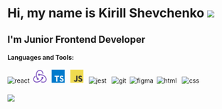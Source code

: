 # Hi, my name is Kirill Shevchenko <img src="https://media.giphy.com/media/hvRJCLFzcasrR4ia7z/giphy.gif" width="25px"/>

<!-- <img src="https://user-images.githubusercontent.com/5713670/87202985-820dcb80-c2b6-11ea-9f56-7ec461c497c3.gif" width="100px" align="right"/> -->

## I'm Junior Frontend Developer

 

#### Languages and Tools:

 
<p>
<img src="https://www.vectorlogo.zone/logos/reactjs/reactjs-icon.svg" alt="react" width="30" height="30" title='React'  />&nbsp
<img src="https://raw.githubusercontent.com/devicons/devicon/master/icons/redux/redux-original.svg" alt="redux" width="30" height="30" title='Redux'/> &nbsp
<img src="https://raw.githubusercontent.com/devicons/devicon/master/icons/typescript/typescript-original.svg" alt="typescript" width="30" height="30" title='TypeScript'/> &nbsp
<img src="https://raw.githubusercontent.com/devicons/devicon/master/icons/javascript/javascript-original.svg" alt="javascript" width="30" height="30" title='JavaScript'/> &nbsp
<img src="https://www.vectorlogo.zone/logos/jestjsio/jestjsio-icon.svg" alt="jest" width="30" height="30" title='Jest'/>  &nbsp
<img src="https://www.vectorlogo.zone/logos/git-scm/git-scm-icon.svg" alt="git" width="30" height="30" title='Git'/>&nbsp
<img src="https://www.vectorlogo.zone/logos/figma/figma-icon.svg" alt="figma" width="30" height="30" title='Figma'/>&nbsp
<img src="https://www.vectorlogo.zone/logos/w3_html5/w3_html5-icon.svg" alt="html" width="30" height="30" title='HTML'/> &nbsp
<img src="https://www.vectorlogo.zone/logos/w3_css/w3_css-icon.svg" alt="css" width="30" height="30" title='CSS'/>&nbsp
</p>

###
 
###

<p align="left"><img src="https://github-readme-stats.vercel.app/api/top-langs/?username=fh192&layout=compact&theme=midnight-purple&bg_color=0D1117" />

###

<!-- <p align="center"><img src="https://github-readme-streak-stats.herokuapp.com?user=Fh192&theme=midnight-purple&date_format=M%20j%5B%2C%20Y%5D&background=0D1117" />  -->
 
 

<!-- <img src="https://github-readme-stats.vercel.app/api/wakatime?username=fh192&compact=true&theme=midnight-purple&bg_color=0D1117" /> -->
